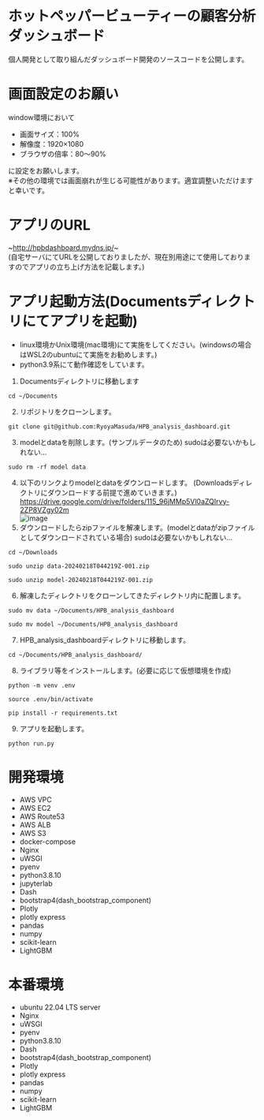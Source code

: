 # ホットペッパービューティーの顧客分析ダッシュボード
個人開発として取り組んだダッシュボード開発のソースコードを公開します。

# 画面設定のお願い
window環境において
- 画面サイズ：100%
- 解像度：1920×1080
- ブラウザの倍率：80〜90%

に設定をお願いします。<br>
※その他の環境では画面崩れが生じる可能性があります。適宜調整いただけますと幸いです。

# アプリのURL
~http://hpbdashboard.mydns.jp/~  
(自宅サーバにてURLを公開しておりましたが、現在別用途にて使用しておりますのでアプリの立ち上げ方法を記載します。)

# アプリ起動方法(Documentsディレクトリにてアプリを起動)
- linux環境かUnix環境(mac環境)にて実施をしてください。(windowsの場合はWSL2のubuntuにて実施をお勧めします。)  
- python3.9系にて動作確認をしています。
  
1. Documentsディレクトリに移動します
```
cd ~/Documents
```
2. リポジトリをクローンします。
```
git clone git@github.com:RyoyaMasuda/HPB_analysis_dashboard.git
```
3. modelとdataを削除します。(サンプルデータのため)
sudoは必要ないかもしれない...  
```
sudo rm -rf model data
```
4. 以下のリンクよりmodelとdataをダウンロードします。
(Downloadsディレクトリにダウンロードする前提で進めていきます。)  
https://drive.google.com/drive/folders/115_96jMMp5Vl0aZQIrvy-2ZP8VZgy02m  
![image](https://github.com/RyoyaMasuda/HPB_analysis_dashboard/assets/94744317/53acf4a9-9ad3-470f-99ab-74069b80b3e7)
5. ダウンロードしたらzipファイルを解凍します。(modelとdataがzipファイルとしてダウンロードされている場合)
sudoは必要ないかもしれない...  
```
cd ~/Downloads
```
```
sudo unzip data-20240218T044219Z-001.zip
```
```
sudo unzip model-20240218T044219Z-001.zip
```
6. 解凍したディレクトリをクローンしてきたディレクトリ内に配置します。
```
sudo mv data ~/Documents/HPB_analysis_dashboard
```
```
sudo mv model ~/Documents/HPB_analysis_dashboard
```
7. HPB_analysis_dashboardディレクトリに移動します。
```
cd ~/Documents/HPB_analysis_dashboard/
```
8. ライブラリ等をインストールします。(必要に応じて仮想環境を作成)
```
python -m venv .env
```
```
source .env/bin/activate
```
```
pip install -r requirements.txt
```
9. アプリを起動します。
```
python run.py
```

# 開発環境
- AWS VPC
- AWS EC2
- AWS Route53
- AWS ALB
- AWS S3
- docker-compose
- Nginx
- uWSGI
- pyenv
- python3.8.10
- jupyterlab
- Dash
- bootstrap4(dash_bootstrap_component)
- Plotly
- plotly express
- pandas
- numpy
- scikit-learn
- LightGBM

# 本番環境
- ubuntu 22.04 LTS server
- Nginx
- uWSGI
- pyenv
- python3.8.10
- Dash
- bootstrap4(dash_bootstrap_component)
- Plotly
- plotly express
- pandas
- numpy
- scikit-learn
- LightGBM
